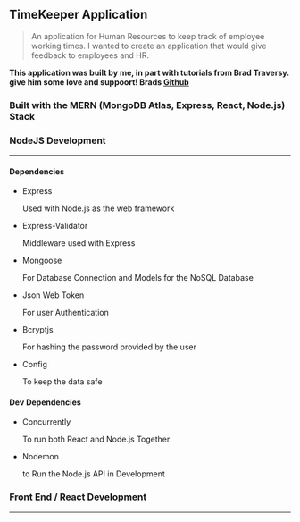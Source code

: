 ## TimeKeeper Application

> An application for Human Resources to keep track of employee working times. I wanted to create an application that would give feedback to employees and HR.

**This application was built by me, in part with tutorials from Brad Traversy. give him some love and suppoort! Brads [Github](https://github.com/bradtraversy)**

### Built with the MERN (MongoDB Atlas, Express, React, Node.js) Stack

### NodeJS Development

---

#### Dependencies

- Express

  Used with Node.js as the web framework

- Express-Validator

  Middleware used with Express

- Mongoose

  For Database Connection and Models for the NoSQL Database

- Json Web Token

  For user Authentication

- Bcryptjs

  For hashing the password provided by the user

- Config

  To keep the data safe

#### Dev Dependencies

- Concurrently

  To run both React and Node.js Together

- Nodemon

  to Run the Node.js API in Development

### Front End / React Development

---
